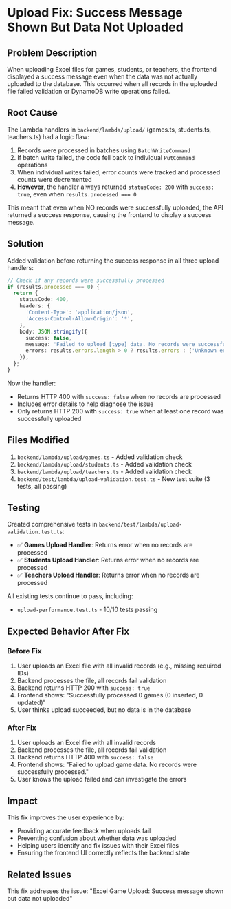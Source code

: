 # Upload Fix: Success Message Shown But Data Not Uploaded

## Problem Description

When uploading Excel files for games, students, or teachers, the frontend displayed a success message even when the data was not actually uploaded to the database. This occurred when all records in the uploaded file failed validation or DynamoDB write operations failed.

## Root Cause

The Lambda handlers in `backend/lambda/upload/` (games.ts, students.ts, teachers.ts) had a logic flaw:

1. Records were processed in batches using `BatchWriteCommand`
2. If batch write failed, the code fell back to individual `PutCommand` operations
3. When individual writes failed, error counts were tracked and processed counts were decremented
4. **However**, the handler always returned `statusCode: 200` with `success: true`, even when `results.processed === 0`

This meant that even when NO records were successfully uploaded, the API returned a success response, causing the frontend to display a success message.

## Solution

Added validation before returning the success response in all three upload handlers:

```typescript
// Check if any records were successfully processed
if (results.processed === 0) {
  return {
    statusCode: 400,
    headers: {
      'Content-Type': 'application/json',
      'Access-Control-Allow-Origin': '*',
    },
    body: JSON.stringify({
      success: false,
      message: 'Failed to upload [type] data. No records were successfully processed.',
      errors: results.errors.length > 0 ? results.errors : ['Unknown error occurred during upload'],
    }),
  };
}
```

Now the handler:
- Returns HTTP 400 with `success: false` when no records are processed
- Includes error details to help diagnose the issue
- Only returns HTTP 200 with `success: true` when at least one record was successfully uploaded

## Files Modified

1. `backend/lambda/upload/games.ts` - Added validation check
2. `backend/lambda/upload/students.ts` - Added validation check
3. `backend/lambda/upload/teachers.ts` - Added validation check
4. `backend/test/lambda/upload-validation.test.ts` - New test suite (3 tests, all passing)

## Testing

Created comprehensive tests in `backend/test/lambda/upload-validation.test.ts`:

- ✅ **Games Upload Handler**: Returns error when no records are processed
- ✅ **Students Upload Handler**: Returns error when no records are processed
- ✅ **Teachers Upload Handler**: Returns error when no records are processed

All existing tests continue to pass, including:
- `upload-performance.test.ts` - 10/10 tests passing

## Expected Behavior After Fix

### Before Fix
1. User uploads an Excel file with all invalid records (e.g., missing required IDs)
2. Backend processes the file, all records fail validation
3. Backend returns HTTP 200 with `success: true`
4. Frontend shows: "Successfully processed 0 games (0 inserted, 0 updated)"
5. User thinks upload succeeded, but no data is in the database

### After Fix
1. User uploads an Excel file with all invalid records
2. Backend processes the file, all records fail validation
3. Backend returns HTTP 400 with `success: false`
4. Frontend shows: "Failed to upload game data. No records were successfully processed."
5. User knows the upload failed and can investigate the errors

## Impact

This fix improves the user experience by:
- Providing accurate feedback when uploads fail
- Preventing confusion about whether data was uploaded
- Helping users identify and fix issues with their Excel files
- Ensuring the frontend UI correctly reflects the backend state

## Related Issues

This fix addresses the issue: "Excel Game Upload: Success message shown but data not uploaded"
